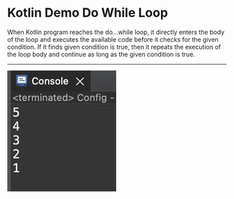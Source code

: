 # Kotlin Demo Do While Loop

When Kotlin program reaches the do...while loop, it directly enters the body of the loop and executes the available code before it checks for the given condition. If it finds given condition is true, then it repeats the execution of the loop body and continue as long as the given condition is true.

___

[![Vaibhav Mojidra - 1.jpeg](https://raw.githubusercontent.com/VaibhavMojidra/Kotlin---Demo-Do-While-Loop/master/output/1.jpeg "Vaibhav Mojidra")](https://vaibhavmojidra.github.io/site/)